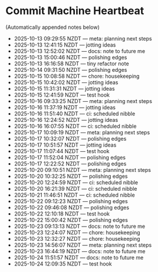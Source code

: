 # Commit Machine Heartbeat

(Automatically appended notes below)
- 2025-10-13 09:29:55 NZDT — meta: planning next steps
- 2025-10-13 12:41:15 NZDT — jotting ideas
- 2025-10-13 12:52:02 NZDT — docs: note to future me
- 2025-10-13 15:00:46 NZDT — polishing edges
- 2025-10-13 16:16:58 NZDT — tiny refactor note
- 2025-10-14 09:31:50 NZDT — polishing edges
- 2025-10-15 10:08:58 NZDT — chore: housekeeping
- 2025-10-15 10:42:02 NZDT — jotting ideas
- 2025-10-15 11:31:31 NZDT — jotting ideas
- 2025-10-15 12:41:59 NZDT — test hook
- 2025-10-16 09:33:25 NZDT — meta: planning next steps
- 2025-10-16 11:37:19 NZDT — jotting ideas
- 2025-10-16 11:51:40 NZDT — ci: scheduled nibble
- 2025-10-16 12:24:52 NZDT — jotting ideas
- 2025-10-16 16:07:55 NZDT — ci: scheduled nibble
- 2025-10-17 10:09:19 NZDT — meta: planning next steps
- 2025-10-17 10:32:07 NZDT — polishing edges
- 2025-10-17 10:51:57 NZDT — jotting ideas
- 2025-10-17 11:07:44 NZDT — test hook
- 2025-10-17 11:52:04 NZDT — polishing edges
- 2025-10-17 12:22:52 NZDT — polishing edges
- 2025-10-20 09:10:51 NZDT — meta: planning next steps
- 2025-10-20 10:32:25 NZDT — polishing edges
- 2025-10-20 12:24:59 NZDT — ci: scheduled nibble
- 2025-10-20 16:21:39 NZDT — ci: scheduled nibble
- 2025-10-21 11:46:51 NZDT — ci: scheduled nibble
- 2025-10-22 09:12:23 NZDT — polishing edges
- 2025-10-22 09:46:08 NZDT — polishing edges
- 2025-10-22 12:10:18 NZDT — test hook
- 2025-10-22 15:00:42 NZDT — polishing edges
- 2025-10-23 09:13:13 NZDT — docs: note to future me
- 2025-10-23 12:24:07 NZDT — chore: housekeeping
- 2025-10-23 12:32:27 NZDT — chore: housekeeping
- 2025-10-23 14:56:07 NZDT — meta: planning next steps
- 2025-10-23 16:44:19 NZDT — docs: note to future me
- 2025-10-24 11:51:57 NZDT — docs: note to future me
- 2025-10-24 12:09:35 NZDT — test hook
